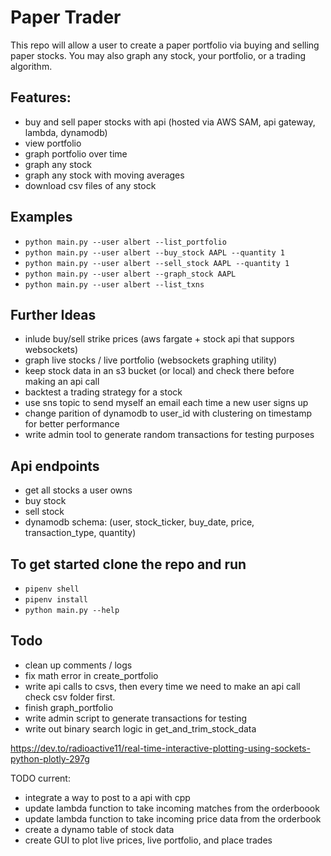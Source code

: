 # Paper Trader
This repo will allow a user to create a paper portfolio via buying and selling paper stocks. You may also graph any stock, your portfolio, or a trading algorithm. 

## Features: 
* buy and sell paper stocks with api (hosted via AWS SAM, api gateway, lambda, dynamodb)
* view portfolio 
* graph portfolio over time 
* graph any stock 
* graph any stock with moving averages 
* download csv files of any stock 
    
## Examples 
* `python main.py --user albert --list_portfolio`
* `python main.py --user albert --buy_stock AAPL --quantity 1`
* `python main.py --user albert --sell_stock AAPL --quantity 1`
* `python main.py --user albert --graph_stock AAPL`
* `python main.py --user albert --list_txns`

## Further Ideas 
* inlude buy/sell strike prices (aws fargate + stock api that suppors websockets)
* graph live stocks / live portfolio (websockets graphing utility)
* keep stock data in an s3 bucket (or local) and check there before making an api call
* backtest a trading strategy for a stock 
* use sns topic to send myself an email each time a new user signs up 
* change parition of dynamodb to user_id with clustering on timestamp for better performance 
* write admin tool to generate random transactions for testing purposes 

## Api endpoints
* get all stocks a user owns 
* buy stock 
* sell stock 
* dynamodb schema: (user, stock_ticker, buy_date, price, transaction_type, quantity) 

## To get started clone the repo and run 
* `pipenv shell`
* `pipenv install`
* `python main.py --help`

## Todo
* clean up comments / logs
* fix math error in create_portfolio
* write api calls to csvs, then every time we need to make an api call check csv folder first. 
* finish graph_portfolio
* write admin script to generate transactions for testing 
* write out binary search logic in get_and_trim_stock_data

https://dev.to/radioactive11/real-time-interactive-plotting-using-sockets-python-plotly-297g

TODO current: 
* integrate a way to post to a api with cpp
* update lambda function to take incoming matches from the orderboook 
* update lambda function to take incoming price data from the orderbook 
* create a dynamo table of stock data 
* create GUI to plot live prices, live portfolio, and place trades 